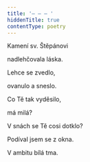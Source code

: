 ```yaml
---
title: '– – – '
hiddenTitle: true
contentType: poetry
---
```


Kamení sv. Štěpánovi

nadlehčovala láska.

Lehce se zvedlo,

ovanulo a sneslo.

Co Tě tak vyděsilo,

má milá?

V snách se Tě cosi dotklo?

Podíval jsem se z okna.

V ambitu bílá tma.
